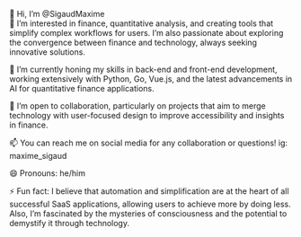 👋 Hi, I’m @SigaudMaxime  
👀 I’m interested in finance, quantitative analysis, and creating tools that simplify complex workflows for users. I’m also passionate about exploring the convergence between finance and technology, always seeking innovative solutions.

🌱 I’m currently honing my skills in back-end and front-end development, working extensively with Python, Go, Vue.js, and the latest advancements in AI for quantitative finance applications.

💞️ I’m open to collaboration, particularly on projects that aim to merge technology with user-focused design to improve accessibility and insights in finance.

📫 You can reach me on social media for any collaboration or questions!
ig: maxime_sigaud

😄 Pronouns: he/him

⚡ Fun fact: I believe that automation and simplification are at the heart of all successful SaaS applications, allowing users to achieve more by doing less. Also, I’m fascinated by the mysteries of consciousness and the potential to demystify it through technology.

<!---
SigaudMaxime/SigaudMaxime is a ✨ special ✨ repository because its `README.md` (this file) appears on your GitHub profile.
You can click the Preview link to take a look at your changes.
--->

